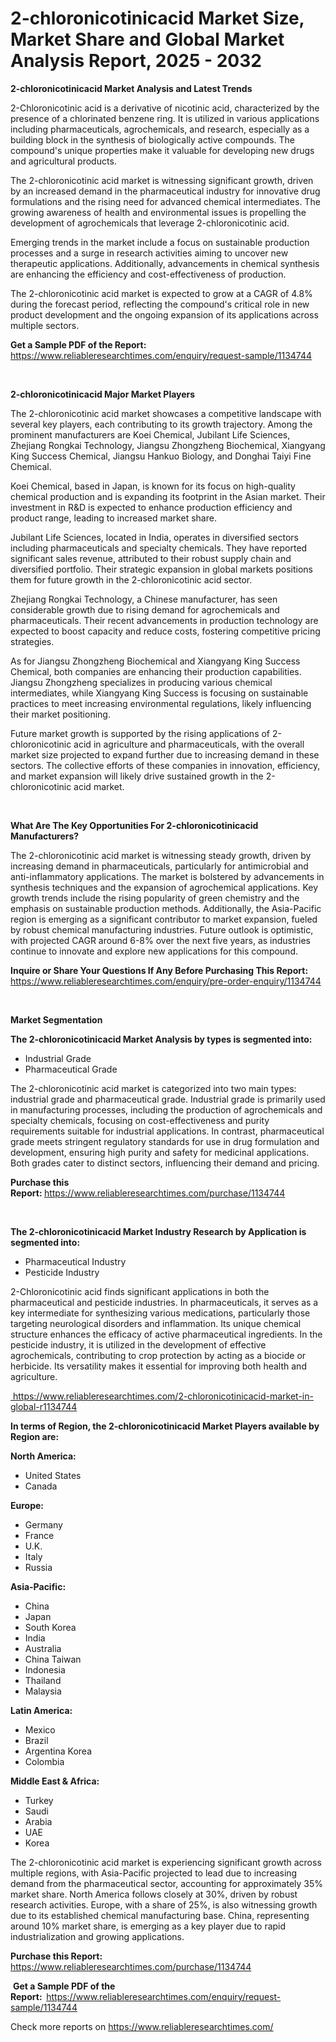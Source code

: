 <p><h1>2-chloronicotinicacid Market Size, Market Share and Global Market Analysis Report, 2025 - 2032</h1></p><p><strong>2-chloronicotinicacid Market Analysis and Latest Trends</strong></p>
<p><p>2-Chloronicotinic acid is a derivative of nicotinic acid, characterized by the presence of a chlorinated benzene ring. It is utilized in various applications including pharmaceuticals, agrochemicals, and research, especially as a building block in the synthesis of biologically active compounds. The compound's unique properties make it valuable for developing new drugs and agricultural products.</p><p>The 2-chloronicotinic acid market is witnessing significant growth, driven by an increased demand in the pharmaceutical industry for innovative drug formulations and the rising need for advanced chemical intermediates. The growing awareness of health and environmental issues is propelling the development of agrochemicals that leverage 2-chloronicotinic acid.</p><p>Emerging trends in the market include a focus on sustainable production processes and a surge in research activities aiming to uncover new therapeutic applications. Additionally, advancements in chemical synthesis are enhancing the efficiency and cost-effectiveness of production.</p><p>The 2-chloronicotinic acid market is expected to grow at a CAGR of 4.8% during the forecast period, reflecting the compound's critical role in new product development and the ongoing expansion of its applications across multiple sectors.</p></p>
<p><strong>Get a Sample PDF of the Report:&nbsp;</strong> <a href="https://www.reliableresearchtimes.com/enquiry/request-sample/1134744?utm_campaign=2233&utm_medium=2&utm_source=Github&utm_content=ia&utm_term=25032025&utm_id=2-chloronicotinicacid">https://www.reliableresearchtimes.com/enquiry/request-sample/1134744</a></p>
<p>&nbsp;</p>
<p><strong>2-chloronicotinicacid Major Market Players</strong></p>
<p><p>The 2-chloronicotinic acid market showcases a competitive landscape with several key players, each contributing to its growth trajectory. Among the prominent manufacturers are Koei Chemical, Jubilant Life Sciences, Zhejiang Rongkai Technology, Jiangsu Zhongzheng Biochemical, Xiangyang King Success Chemical, Jiangsu Hankuo Biology, and Donghai Taiyi Fine Chemical.</p><p>Koei Chemical, based in Japan, is known for its focus on high-quality chemical production and is expanding its footprint in the Asian market. Their investment in R&D is expected to enhance production efficiency and product range, leading to increased market share.</p><p>Jubilant Life Sciences, located in India, operates in diversified sectors including pharmaceuticals and specialty chemicals. They have reported significant sales revenue, attributed to their robust supply chain and diversified portfolio. Their strategic expansion in global markets positions them for future growth in the 2-chloronicotinic acid sector.</p><p>Zhejiang Rongkai Technology, a Chinese manufacturer, has seen considerable growth due to rising demand for agrochemicals and pharmaceuticals. Their recent advancements in production technology are expected to boost capacity and reduce costs, fostering competitive pricing strategies.</p><p>As for Jiangsu Zhongzheng Biochemical and Xiangyang King Success Chemical, both companies are enhancing their production capabilities. Jiangsu Zhongzheng specializes in producing various chemical intermediates, while Xiangyang King Success is focusing on sustainable practices to meet increasing environmental regulations, likely influencing their market positioning.</p><p>Future market growth is supported by the rising applications of 2-chloronicotinic acid in agriculture and pharmaceuticals, with the overall market size projected to expand further due to increasing demand in these sectors. The collective efforts of these companies in innovation, efficiency, and market expansion will likely drive sustained growth in the 2-chloronicotinic acid market.</p></p>
<p>&nbsp;</p>
<p><strong>What Are The Key Opportunities For 2-chloronicotinicacid Manufacturers?</strong></p>
<p><p>The 2-chloronicotinic acid market is witnessing steady growth, driven by increasing demand in pharmaceuticals, particularly for antimicrobial and anti-inflammatory applications. The market is bolstered by advancements in synthesis techniques and the expansion of agrochemical applications. Key growth trends include the rising popularity of green chemistry and the emphasis on sustainable production methods. Additionally, the Asia-Pacific region is emerging as a significant contributor to market expansion, fueled by robust chemical manufacturing industries. Future outlook is optimistic, with projected CAGR around 6-8% over the next five years, as industries continue to innovate and explore new applications for this compound.</p></p>
<p><strong>Inquire or Share Your Questions If Any Before Purchasing This Report:</strong> <a href="https://www.reliableresearchtimes.com/enquiry/pre-order-enquiry/1134744?utm_campaign=2233&utm_medium=2&utm_source=Github&utm_content=ia&utm_term=25032025&utm_id=2-chloronicotinicacid">https://www.reliableresearchtimes.com/enquiry/pre-order-enquiry/1134744</a></p>
<p>&nbsp;</p>
<p><strong>Market Segmentation</strong></p>
<p><strong>The 2-chloronicotinicacid Market Analysis by types is segmented into:</strong></p>
<p><ul><li>Industrial Grade</li><li>Pharmaceutical Grade</li></ul></p>
<p><p>The 2-chloronicotinic acid market is categorized into two main types: industrial grade and pharmaceutical grade. Industrial grade is primarily used in manufacturing processes, including the production of agrochemicals and specialty chemicals, focusing on cost-effectiveness and purity requirements suitable for industrial applications. In contrast, pharmaceutical grade meets stringent regulatory standards for use in drug formulation and development, ensuring high purity and safety for medicinal applications. Both grades cater to distinct sectors, influencing their demand and pricing.</p></p>
<p><strong>Purchase this Report:&nbsp;</strong><a href="https://www.reliableresearchtimes.com/purchase/1134744?utm_campaign=2233&utm_medium=2&utm_source=Github&utm_content=ia&utm_term=25032025&utm_id=2-chloronicotinicacid">https://www.reliableresearchtimes.com/purchase/1134744</a></p>
<p>&nbsp;</p>
<p><strong>The 2-chloronicotinicacid Market Industry Research by Application is segmented into:</strong></p>
<p><ul><li>Pharmaceutical Industry</li><li>Pesticide Industry</li></ul></p>
<p><p>2-Chloronicotinic acid finds significant applications in both the pharmaceutical and pesticide industries. In pharmaceuticals, it serves as a key intermediate for synthesizing various medications, particularly those targeting neurological disorders and inflammation. Its unique chemical structure enhances the efficacy of active pharmaceutical ingredients. In the pesticide industry, it is utilized in the development of effective agrochemicals, contributing to crop protection by acting as a biocide or herbicide. Its versatility makes it essential for improving both health and agriculture.</p></p>
<p><a href="https://www.reliableresearchtimes.com/2-chloronicotinicacid-market-in-global-r1134744?utm_campaign=2233&utm_medium=2&utm_source=Github&utm_content=ia&utm_term=25032025&utm_id=2-chloronicotinicacid">&nbsp;https://www.reliableresearchtimes.com/2-chloronicotinicacid-market-in-global-r1134744</a></p>
<p><strong>In terms of Region, the 2-chloronicotinicacid Market Players available by Region are:</strong></p>
<p>
    <p> <strong> North America: </strong>
        <ul>
            <li>United States</li>
            <li>Canada</li>
        </ul>
        </p> 
    <p> <strong> Europe: </strong>
        <ul>
            <li>Germany</li>
            <li>France</li>
            <li>U.K.</li>
            <li>Italy</li>
            <li>Russia</li>
        </ul>
        </p> 
    <p> <strong> Asia-Pacific: </strong>
        <ul>
            <li>China</li>
            <li>Japan</li>
            <li>South Korea</li>
            <li>India</li>
            <li>Australia</li>
            <li>China Taiwan</li>
            <li>Indonesia</li>
            <li>Thailand</li>
            <li>Malaysia</li>
        </ul>
        </p> 
    <p> <strong> Latin America: </strong>
        <ul>
            <li>Mexico</li>
            <li>Brazil</li>
            <li>Argentina Korea</li>
            <li>Colombia</li>
        </ul>
        </p> 
    <p> <strong> Middle East & Africa: </strong>
        <ul>
            <li>Turkey</li>
            <li>Saudi</li>
            <li>Arabia</li>
            <li>UAE</li>
            <li>Korea</li>
        </ul>
    </p>
    </p>
<p><p>The 2-chloronicotinic acid market is experiencing significant growth across multiple regions, with Asia-Pacific projected to lead due to increasing demand from the pharmaceutical sector, accounting for approximately 35% market share. North America follows closely at 30%, driven by robust research activities. Europe, with a share of 25%, is also witnessing growth due to its established chemical manufacturing base. China, representing around 10% market share, is emerging as a key player due to rapid industrialization and growing applications.</p></p>
<p><strong>Purchase this Report: </strong><a href="https://www.reliableresearchtimes.com/purchase/1134744?utm_campaign=2233&utm_medium=2&utm_source=Github&utm_content=ia&utm_term=25032025&utm_id=2-chloronicotinicacid">https://www.reliableresearchtimes.com/purchase/1134744</a></p>
<p>&nbsp;<strong>Get a Sample PDF of the Report:&nbsp;&nbsp;</strong><a href="https://www.reliableresearchtimes.com/enquiry/request-sample/1134744?utm_campaign=2233&utm_medium=2&utm_source=Github&utm_content=ia&utm_term=25032025&utm_id=2-chloronicotinicacid">https://www.reliableresearchtimes.com/enquiry/request-sample/1134744</a></p>
<p><strong></strong></p>
<p>Check more reports on <a href="https://www.reliableresearchtimes.com/?utm_campaign=2233&utm_medium=2&utm_source=Github&utm_content=ia&utm_term=25032025&utm_id=2-chloronicotinicacid">https://www.reliableresearchtimes.com/</a></p>